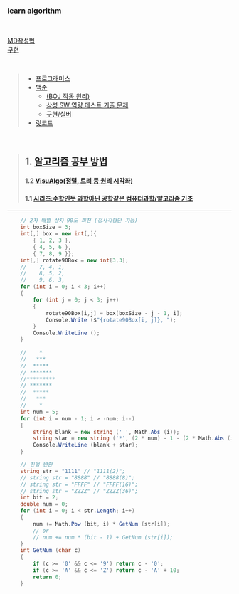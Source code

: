 
### learn algorithm

</br>

[MD작성법](https://gist.github.com/ihoneymon/652be052a0727ad59601#%EA%B3%B5%ED%86%B5-%EB%A7%88%ED%81%AC%EB%8B%A4%EC%9A%B4-markdown-%EC%9E%91%EC%84%B1%EB%B2%95)   
[구현](https://velog.io/@hyun0820/%EC%BD%94%EB%94%A9%ED%85%8C%EC%8A%A4%ED%8A%B8-%EA%B5%AC%ED%98%84Implementation-%EC%9C%A0%ED%98%95)

</br>

> + [프로그래머스](https://programmers.co.kr/)
> + [백준](https://www.acmicpc.net/)
>   + [(BOJ 작동 원리)](https://www.acmicpc.net/blog/view/55)
>   + [삼성 SW 역량 테스트 기출 문제](https://www.acmicpc.net/workbook/view/1152)
>   + [구현/실버](https://solved.ac/search?query=%23implementation+*s)
> + [릿코드](https://leetcode.com/)

</br>

> ## 1. [알고리즘 공부 방법](https://velog.io/@guide333/%EC%95%8C%EA%B3%A0%EB%A6%AC%EC%A6%98-%EA%B3%B5%EB%B6%80-%EB%B0%A9%EB%B2%95)
> #### 1.2 [VisuAlgo(정렬, 트리 등 원리 시각화)](https://visualgo.net/en)
> #### 1.1 [시리즈:수학인듯 과학아닌 공학같은 컴퓨터과학/알고리즘 기초](https://librewiki.net/wiki/%EC%8B%9C%EB%A6%AC%EC%A6%88:%EC%88%98%ED%95%99%EC%9D%B8%EB%93%AF_%EA%B3%BC%ED%95%99%EC%95%84%EB%8B%8C_%EA%B3%B5%ED%95%99%EA%B0%99%EC%9D%80_%EC%BB%B4%ED%93%A8%ED%84%B0%EA%B3%BC%ED%95%99/%EC%95%8C%EA%B3%A0%EB%A6%AC%EC%A6%98_%EA%B8%B0%EC%B4%88)

<hr/>

```c#
    // 2차 배열 상자 90도 회전 (정사각형만 가능)
    int boxSize = 3;
    int[,] box = new int[,]{
        { 1, 2, 3 },
        { 4, 5, 6 },
        { 7, 8, 9 }};
    int[,] rotate90Box = new int[3,3];
    //    7, 4, 1,
    //    8, 5, 2,
    //    9, 6, 3,
    for (int i = 0; i < 3; i++)
    {
        for (int j = 0; j < 3; j++)
        {
            rotate90Box[i,j] = box[boxSize - j - 1, i];
            Console.Write ($"{rotate90Box[i, j]}, ");
        }
        Console.WriteLine ();
    }
```

```c#
    //    *
    //   ***
    //  *****
    // *******
    //*********
    // *******
    //  *****
    //   ***
    //    *
    int num = 5;
    for (int i = num - 1; i > -num; i--)
    {
        string blank = new string (' ', Math.Abs (i));
        string star = new string ('*', (2 * num) - 1 - (2 * Math.Abs (i)));
        Console.WriteLine (blank + star);
    }
```

```c#
    // 진법 변환
    string str = "1111" // "1111(2)";
    // string str = "8888" // "8888(8)";
    // string str = "FFFF" // "FFFF(16)";
    // string str = "ZZZZ" // "ZZZZ(36)";
    int bit = 2;
    double num = 0;
    for (int i = 0; i < str.Length; i++)
    {
        num += Math.Pow (bit, i) * GetNum (str[i]);
        // or
        // num += num * (bit - 1) + GetNum (str[i]);
    }        
    int GetNum (char c)
    {
        if (c >= '0' && c <= '9') return c - '0';
        if (c >= 'A' && c <= 'Z') return c - 'A' + 10;
        return 0;
    }
```
